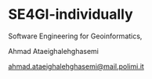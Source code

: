 # SE4GI-individually
Software Engineering for Geoinformatics,

Ahmad Ataeighalehghasemi

ahmad.ataeighalehghasemi@mail.polimi.it

